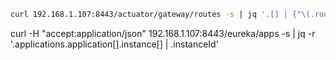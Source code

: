 ```bash
curl 192.168.1.107:8443/actuator/gateway/routes -s | jq '.[] | {"\(.route_id)": "\(.uri)"}' | grep -v '{\|}'
```

curl -H "accept:application/json" 192.168.1.107:8443/eureka/apps -s | jq -r '.applications.application[].instance[] | .instanceId'
